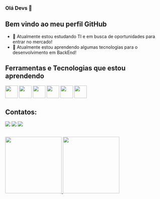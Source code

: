 ### Olá Devs 👋

## Bem vindo ao meu perfil GitHub

- 🔭 Atualmente estou estudando TI e em busca de oportunidades para entrar no mercado!
- 🌱 Atualmente estou aprendendo algumas tecnologias para o desenvolvimento em BackEnd!

## Ferramentas e Tecnologias que estou aprendendo

<img loading="lazy" src="https://cdn.jsdelivr.net/gh/devicons/devicon/icons/git/git-original.svg" width="40" height="40"/>    <img loading="lazy" src="https://cdn.jsdelivr.net/gh/devicons/devicon/icons/javascript/javascript-original.svg" width="40" height="40"/>    <img loading="lazy" src="https://cdn.jsdelivr.net/gh/devicons/devicon/icons/html5/html5-original.svg" width="40" height="40" />    <img loading="lazy" src="https://cdn.jsdelivr.net/gh/devicons/devicon/icons/css3/css3-original.svg" width="40" height="40"/>    <img loading="lazy" src="https://cdn.jsdelivr.net/gh/devicons/devicon/icons/nodejs/nodejs-original.svg" width="40" height="40"/>    <img loading="lazy" src="https://cdn.jsdelivr.net/gh/devicons/devicon/icons/vscode/vscode-original-wordmark.svg" width="40" height="40"/>

## Contatos:

<div>
<a href = "mailto:contato@ericsonld3@gmail.com"><img loading="lazy" src="https://img.shields.io/badge/Gmail-D14836?style=for-the-badge&logo=gmail&logoColor=white" target="_blank"></a>    <a href="https://www.linkedin.com/in/ericson-silva-967240129/" target="_blank"><img loading="lazy" src="https://img.shields.io/badge/-LinkedIn-%230077B5?style=for-the-badge&logo=linkedin&logoColor=white" target="_blank"></a>    <a href="https://www.instagram.com/ericsonld3/" target="_blank"><img loading="lazy" src="https://img.shields.io/badge/-Instagram-%23E4405F?style=for-the-badge&logo=instagram&logoColor=white" target="_blank"></a>
</div>

##
<div>
<a href="https://github.com/seu-usuário-aqui">
<img loading="lazy" height="180em" src="https://github-readme-stats.vercel.app/api/top-langs/?username=EricsonSS-dev&layout=compact&langs_count=7&theme=dracula"/>
<img loading="lazy" height="180em" src="https://github-readme-stats.vercel.app/api?username=EricsonSS-dev&show_icons=true&theme=dracula&include_all_commits=true&count_private=true"/>
</div>







          
          
          
          
